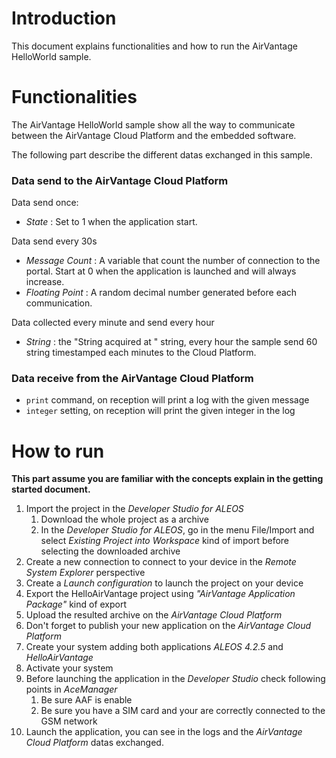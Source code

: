 Introduction
============
This document explains functionalities and how to run the AirVantage HelloWorld sample.

Functionalities
===============
The AirVantage HelloWorld sample show all the way to communicate between the AirVantage Cloud Platform and the embedded software.

The following part describe the different datas exchanged in this sample.

### Data send to the AirVantage Cloud Platform

Data send once:

* *State* : Set to 1 when the application start.

Data send every 30s

* *Message Count* : A variable that count the number of connection to the portal. Start at 0 when the application is launched and will always increase.
* *Floating Point* : A random decimal number generated before each communication.

Data collected every minute and send every hour

* *String* : the "String acquired at <timestamp>"  string, every hour the sample send 60 string timestamped each minutes to the Cloud Platform.

### Data receive from the AirVantage Cloud Platform

* `print` command, on reception will print a log with the given message
* `integer` setting, on reception will print the given integer in the log

How to run
==========

**This part assume you are familiar with the concepts explain in the getting started document.**

1. Import the project in the *Developer Studio for ALEOS*
    1. Download the whole project as a archive
    1. In the *Developer Studio for ALEOS*, go in the menu File/Import and select *Existing Project into Workspace* kind of import before selecting the downloaded archive
1. Create a new connection to connect to your device in the *Remote System Explorer* perspective
1. Create a *Launch configuration* to launch the project on your device
1. Export the HelloAirVantage project using *"AirVantage Application Package"* kind of export
1. Upload the resulted archive on the *AirVantage Cloud Platform*
1. Don't forget to publish your new application on the *AirVantage Cloud Platform*
1. Create your system adding both applications *ALEOS 4.2.5* and *HelloAirVantage*
1. Activate your system
1. Before launching the application in the *Developer Studio* check following points in *AceManager*
    1. Be sure AAF is enable
    1. Be sure you have a SIM card and your are correctly connected to the GSM network
1. Launch the application, you can see in the logs and the *AirVantage Cloud Platform* datas exchanged.
